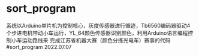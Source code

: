 # sort_program
系统以Arduino单片机为控制核心，灰度传感器进行循迹，Tb6560编码器驱动4个步进电机带动小车运行，YL_64颜色传感器识别颜色，利用Arduino语言编程控制小车运动路线来
完成江苏省机器大赛（颜色分拣光电车）赛事的代码
#sort_program 2022.07.07
